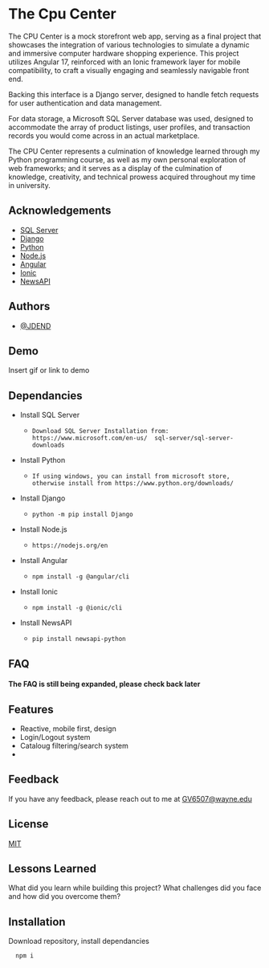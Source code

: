 
# The Cpu Center

The CPU Center is a mock storefront web app, serving as a final project that showcases the integration of various technologies to simulate a dynamic and immersive computer hardware shopping experience. This project utilizes Angular 17, reinforced with an Ionic framework layer for mobile compatibility, to craft a visually engaging and seamlessly navigable front end.

Backing this  interface is a Django server, designed to handle fetch requests for user authentication and data management. 

For data storage, a Microsoft SQL Server database was used, designed to accommodate the array of product listings, user profiles, and transaction records you would come across in an actual marketplace. 

The CPU Center represents a culmination of knowledge learned through my Python programming course, as well as my own personal exploration of web frameworks; and it serves as a display of the culmination of knowledge, creativity, and technical prowess acquired throughout my time in university.

## Acknowledgements

 - [SQL Server](https://www.microsoft.com/en-us/sql-server/sql-server-downloads)
 - [Django](https://www.djangoproject.com/)
 - [Python](https://www.python.org/)
 - [Node.js](https://nodejs.org/en)
 - [Angular](https://angular.io/)
 - [Ionic](https://ionicframework.com/)
 - [NewsAPI](https://newsapi.org/)
## Authors

- [@JDEND](https://github.com/JDEND)


## Demo

Insert gif or link to demo


## Dependancies

- Install SQL Server    
   - ```Download SQL Server Installation from: https://www.microsoft.com/en-us/  sql-server/sql-server-downloads```

- Install Python
    - ```If using windows, you can install from microsoft store, otherwise install from https://www.python.org/downloads/```

- Install Django
   - ``` python -m pip install Django ```

- Install Node.js
    - ```https://nodejs.org/en```

- Install Angular
    - ```npm install -g @angular/cli```

- Install Ionic
    - ```npm install -g @ionic/cli```

- Install NewsAPI
    - ```pip install newsapi-python```

## FAQ

#### The FAQ is still being expanded, please check back later

## Features

- Reactive, mobile first, design
- Login/Logout system
- Cataloug filtering/search system
- 


## Feedback

If you have any feedback, please reach out to me at GV6507@wayne.edu


## License

[MIT](https://choosealicense.com/licenses/mit/)


## Lessons Learned

What did you learn while building this project? What challenges did you face and how did you overcome them?


## Installation

Download repository, install dependancies

```bash
  npm i
```
    
